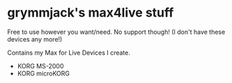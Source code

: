 # grymmjack's max4live stuff

Free to use however you want/need. No support though! (I don't have these devices any more!)

Contains my Max for Live Devices I create.

- KORG MS-2000
- KORG microKORG
